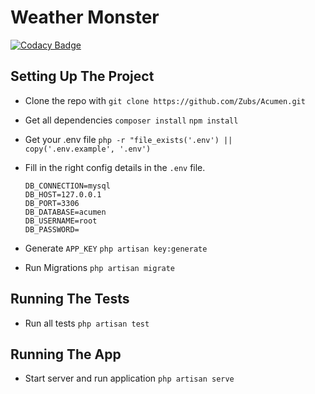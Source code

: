 # Weather Monster

[![Codacy Badge](https://api.codacy.com/project/badge/Grade/44a6f3c59b8e49e2868edde025a824c1)](https://app.codacy.com/gh/Zubs/Acumen?utm_source=github.com&utm_medium=referral&utm_content=Zubs/Acumen&utm_campaign=Badge_Grade)


## Setting Up The Project
*  Clone the repo with 
	```git clone https://github.com/Zubs/Acumen.git```
*  Get all dependencies 
	```composer install``` 
	```npm install```

*  Get your .env file
	```php -r "file_exists('.env') || copy('.env.example', '.env')```

*  Fill in the right config details in the ```.env``` file.
	```
	DB_CONNECTION=mysql
	DB_HOST=127.0.0.1
	DB_PORT=3306
	DB_DATABASE=acumen
	DB_USERNAME=root
	DB_PASSWORD=
	```

*  Generate ```APP_KEY```
	```php artisan key:generate```

*  Run Migrations
	```php artisan migrate```


## Running The Tests
*  Run all tests
	```php artisan test```

## Running The App
*  Start server and run application
	```php artisan serve```
